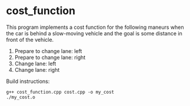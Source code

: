 # cost_function

This program implements a cost function for the following maneurs when the car is behind a slow-moving vehicle
and the goal is some distance in front of the vehicle.

1. Prepare to change lane: left
2. Prepare to change lane: right
3. Change lane: left
4. Change lane: right

Build instructions:

```
g++ cost_function.cpp cost.cpp -o my_cost
./my_cost.o
```
